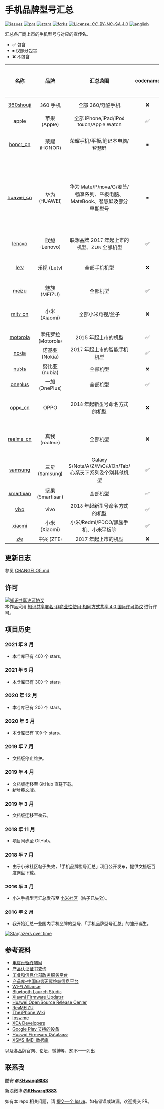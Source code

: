 # 手机品牌型号汇总

[![issues](https://img.shields.io/github/issues/KHwang9883/MobileModels?color=green)](https://github.com/KHwang9883/MobileModels/issues)
[![prs](https://img.shields.io/badge/PRs-welcome-brightgreen.svg)](https://github.com/KHwang9883/MobileModels/pulls)
[![stars](https://img.shields.io/github/stars/KHwang9883/MobileModels.svg?color=yellow)](https://github.com/KHwang9883/MobileModels)
[![forks](https://img.shields.io/github/forks/KHwang9883/MobileModels.svg?color=orange)](https://github.com/KHwang9883/MobileModels)
[![License: CC BY-NC-SA 4.0](https://img.shields.io/badge/License-CC%20BY--NC--SA%204.0-lightgrey.svg)](https://creativecommons.org/licenses/by-nc-sa/4.0/)
[![english](https://img.shields.io/badge/-English-blue.svg)](README_en.md)

汇总各厂商上市的手机型号与对应的宣传名。

- ✅ 包含
- ⏹ 仅部分包含
- ❌ 不包含

| 名称 | 品牌 | 汇总范围 | codename | 海外机型 | 备注 |
| :-: | :-: | :-: | :-: | :-: | :-: |
| [360shouji](brands/360shouji.md) | 360 手机 | 全部 360/奇酷手机 | ❌ | ❌ | 已停更 |
| [apple](brands/apple.md) | 苹果 (Apple) | 全部 iPhone/iPad/iPod touch/Apple Watch | ✅ | ✅ | -- |
| [honor_cn](brands/honor_cn.md) | 荣耀 (HONOR) | 荣耀手机/平板/笔记本电脑/智慧屏 | ⏹ | ⏹ | [海外机型单独汇总](brands/honor_global_en.md) |
| [huawei_cn](brands/huawei_cn.md) | 华为 (HUAWEI) | 华为 Mate/P/nova/G/麦芒/畅享系列、平板电脑、MateBook、智慧屏及部分早期型号 | ⏹ | ⏹ | [海外机型单独汇总](brands/huawei_global_en.md)；[其他早期型号参阅此处](misc/early-huawei-models.md) |
| [lenovo](brands/lenovo.md) | 联想 (Lenovo) | 联想品牌 2017 年起上市的机型、ZUK 全部机型 | ✅ | ❌ | -- |
| [letv](brands/letv.md) | 乐视 (Letv) | 全部手机机型 | ❌ | ❌ | 不包含电视产品 |
| [meizu](brands/meizu.md) | 魅族 (MEIZU) | 全部机型 | ✅ | ✅ | -- |
| [mitv_cn](brands/mitv_cn.md) | 小米 (Xiaomi) | 全部小米电视/盒子 | ❌ | ✅ | [海外机型单独汇总](brands/mitv_global_en.md) |
| [motorola](brands/motorola.md) | 摩托罗拉 (Motorola) | 2015 年起上市的机型 | ✅ | ❌ | -- |
| [nokia](brands/nokia.md) | 诺基亚 (Nokia) | 2017 年起上市的智能手机机型 | ✅ | ❌ | -- |
| [nubia](brands/nubia.md) | 努比亚 (nubia) | 全部机型 | ❌ | ❌ | -- |
| [oneplus](brands/oneplus.md) | 一加 (OnePlus) | 全部机型 | ✅ | ✅ | -- |
| [oppo_cn](brands/oppo_cn.md) | OPPO | 2018 年起新型号命名方式的机型 | ❌ | ⏹ | [海外机型单独汇总](brands/oppo_global_en.md) |
| [realme_cn](brands/realme_cn.md) | 真我 (realme) | 全部机型 | ❌ | ✅ | [海外机型单独汇总](brands/realme_global_en.md) |
| [samsung](brands/samsung.md) | 三星 (Samsung) | Galaxy S/Note/A/Z/M/C/J/On/Tab/心系天下系列及个别其他机型 | ✅ | ❌ | [早期型号参阅此处](misc/early-samsung-models.md) |
| [smartisan](brands/smartisan.md) | 坚果 (Smartisan) | 全部机型 | ✅ | ❌ | -- |
| [vivo](brands/vivo.md) | vivo | 2018 年起新型号命名方式的机型 | ✅ | ❌ | -- |
| [xiaomi](brands/xiaomi.md) | 小米 (Xiaomi) | 小米/Redmi/POCO/黑鲨手机、小米平板等 | ✅ | ✅ | -- |
| [zte](brands/zte.md) | 中兴 (ZTE) | 2017 年起上市的机型 | ❌ | ❌ | -- |

## 更新日志

参见 [CHANGELOG.md](CHANGELOG.md)

## 许可

<a rel="license" href="https://creativecommons.org/licenses/by-nc-sa/4.0/"><img alt="知识共享许可协议" style="border-width:0" src="https://i.creativecommons.org/l/by-nc-sa/4.0/88x31.png" /></a><br />本作品采用 <a rel="license" href="https://creativecommons.org/licenses/by-nc-sa/4.0/">知识共享署名-非商业性使用-相同方式共享 4.0 国际许可协议</a> 进行许可。

## 项目历史

### 2021 年 8 月

- 本仓库已有 400 个 stars。

### 2021 年 5 月

- 本仓库已有 300 个 stars。

### 2020 年 12 月

- 本仓库已有 200 个 stars。

### 2020 年 5 月

- 本仓库已有 100 个 stars。

### 2019 年 7 月

- 文档版停止维护。

### 2019 年 4 月

- 文档版迁移至 GitHub 直链下载。
- 新增英文版。

### 2019 年 3 月

- 文档版迁移至微云。

### 2018 年 11 月

- 项目同步至 GitHub。

### 2018 年 7 月

- 由于小米社区帖子失效，「手机品牌型号汇总」项目公开发布，提供文档版百度网盘下载。

### 2016 年 3 月

- 小米手机型号汇总发布至 [小米社区](http://bbs.xiaomi.cn/t-12641411)（帖子已失效）。

### 2016 年 2 月

- 我开始汇总一些国内手机品牌的型号，「手机品牌型号汇总」的雏形诞生。

[![Stargazers over time](https://starchart.cc/KHwang9883/MobileModels.svg)](https://starchart.cc/KHwang9883/MobileModels)

## 参考资料

- [电信设备终端网](http://zd.taf.org.cn)
- [产品认证证书查询](http://webdata.cqccms.com.cn/webdata/query/CCCCerti.do)
- [工业和信息化部政务服务平台](https://ythzxfw.miit.gov.cn/resultQuery)
- [产品库-中国电信天翼终端信息平台](http://surfing.tydevice.com/pud_phone.do)
- [Wi-Fi Alliance](https://www.wi-fi.org)
- [Bluetooth Launch Studio](https://launchstudio.bluetooth.com/Listings/Search)
- [Xiaomi Firmware Updater](https://xiaomifirmwareupdater.com/)
- [Huawei Open Source Release Center](https://consumer.huawei.com/en/opensource/)
- [ReaMEIZU](https://reameizu.com/)
- [The iPhone Wiki](https://www.theiphonewiki.com)
- [ipsw.me](https://ipsw.me)
- [XDA Developers](https://www.xda-developers.com)
- [Google Play 支持的设备](http://storage.googleapis.com/play_public/supported_devices.html)
- [Huawei Firmware Database](https://pro-teammt.ru/en/online-firmware-database-ru/)
- [XSMS IMEI 数据库](http://xsms.com.ua/phone/imei/all/1)

以及各品牌官网、论坛、微博等，恕不一一列出

## 联系我

酷安 **[@KHwang9883](http://www.coolapk.com/u/497671)**

新浪微博 **[@KHwang9883](https://weibo.com/huangyf9883)**

如有本 repo 相关问题，请 [提交一个 Issue](https://github.com/KHwang9883/MobileModels/issues)。如有错误或缺漏，欢迎提交 PR。
